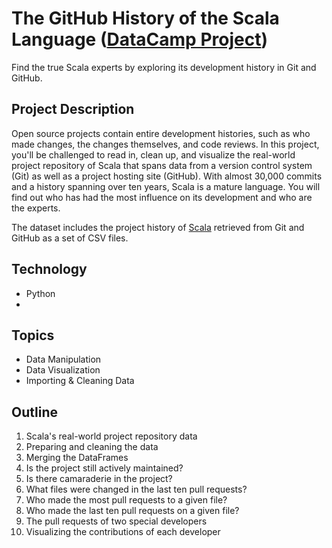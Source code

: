 # The GitHub History of the Scala Language ([DataCamp Project](https://www.datacamp.com/))
Find the true Scala experts by exploring its development history in Git and GitHub.

## Project Description
Open source projects contain entire development histories, such as who made changes, the changes themselves, and code reviews. In this project, you'll be challenged to read in, clean up, and visualize the real-world project repository of Scala that spans data from a version control system (Git) as well as a project hosting site (GitHub). With almost 30,000 commits and a history spanning over ten years, Scala is a mature language. You will find out who has had the most influence on its development and who are the experts.

The dataset includes the project history of [Scala](http://www.scala-lang.org/) retrieved from Git and GitHub as a set of CSV files.

## Technology
- Python
- 
## Topics
- Data Manipulation
- Data Visualization
- Importing & Cleaning Data

## Outline
1. Scala's real-world project repository data
2. Preparing and cleaning the data
3. Merging the DataFrames
4. Is the project still actively maintained?
5. Is there camaraderie in the project?
6. What files were changed in the last ten pull requests?
7. Who made the most pull requests to a given file?
8. Who made the last ten pull requests on a given file?
9. The pull requests of two special developers
10. Visualizing the contributions of each developer




